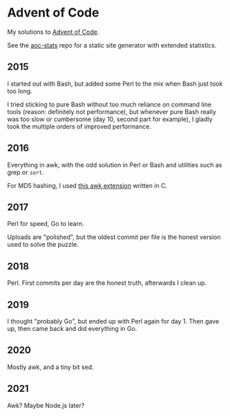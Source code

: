 # Advent of Code

My solutions to [Advent of Code](https://adventofcode.com).

See the [aoc-stats](https://github.com/bewuethr/aoc-stats) repo for a static
site generator with extended statistics.

## 2015

I started out with Bash, but added some Perl to the mix when Bash just took too
long.

I tried sticking to pure Bash without too much reliance on command line tools
(reason: definitely not performance), but whenever pure Bash really was too
slow or cumbersome (day 10, second part for example), I gladly took the
multiple orders of improved performance.

## 2016

Everything in awk, with the odd solution in Perl or Bash and utilities such as
grep or `sort`.

For MD5 hashing, I used [this awk
extension](http://git.codu.in/sup/gawk-extensions) written in C.

## 2017

Perl for speed, Go to learn.

Uploads are "polished", but the oldest commit per file is the honest version
used to solve the puzzle.

## 2018

Perl. First commits per day are the honest truth, afterwards I clean up.

## 2019

I thought "probably Go", but ended up with Perl again for day 1. Then gave up,
then came back and did everything in Go.

## 2020

Mostly awk, and a tiny bit sed.

## 2021

Awk? Maybe Node.js later?
